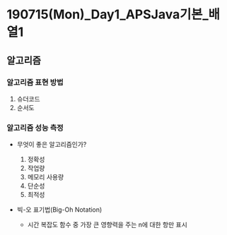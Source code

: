# 190715(Mon)\_Day1\_APSJava기본_배열1

## 알고리즘

### 알고리즘 표현 방법

1. 슈더코드
2. 순서도

### 알고리즘 성능 측정

- 무엇이 좋은 알고리즘인가?
  1. 정확성
  2. 작업량
  3. 메모리 사용량
  4. 단순성
  5. 최적성

- 빅-오 표기법(Big-Oh Notation)

  - 시간 복잡도 함수 중 가장 큰 영향력을 주는 n에 대한 항만 표시

  


